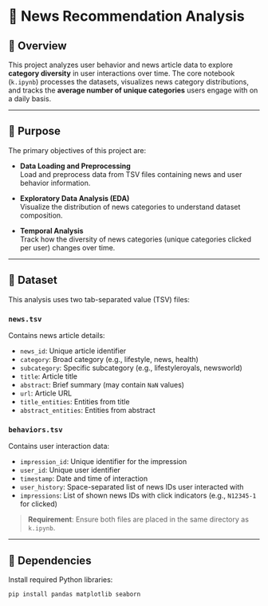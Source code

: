 # 📰 News Recommendation Analysis

## 📌 Overview
This project analyzes user behavior and news article data to explore **category diversity** in user interactions over time. The core notebook (`k.ipynb`) processes the datasets, visualizes news category distributions, and tracks the **average number of unique categories** users engage with on a daily basis.

---

## 🎯 Purpose

The primary objectives of this project are:

- **Data Loading and Preprocessing**  
  Load and preprocess data from TSV files containing news and user behavior information.

- **Exploratory Data Analysis (EDA)**  
  Visualize the distribution of news categories to understand dataset composition.

- **Temporal Analysis**  
  Track how the diversity of news categories (unique categories clicked per user) changes over time.

---

## 📂 Dataset

This analysis uses two tab-separated value (TSV) files:

### `news.tsv`
Contains news article details:
- `news_id`: Unique article identifier  
- `category`: Broad category (e.g., lifestyle, news, health)  
- `subcategory`: Specific subcategory (e.g., lifestyleroyals, newsworld)  
- `title`: Article title  
- `abstract`: Brief summary (may contain `NaN` values)  
- `url`: Article URL  
- `title_entities`: Entities from title  
- `abstract_entities`: Entities from abstract  

### `behaviors.tsv`
Contains user interaction data:
- `impression_id`: Unique identifier for the impression  
- `user_id`: Unique user identifier  
- `timestamp`: Date and time of interaction  
- `user_history`: Space-separated list of news IDs user interacted with  
- `impressions`: List of shown news IDs with click indicators (e.g., `N12345-1` for clicked)

> **Requirement**: Ensure both files are placed in the same directory as `k.ipynb`.

---

## 🧩 Dependencies

Install required Python libraries:

```bash
pip install pandas matplotlib seaborn
